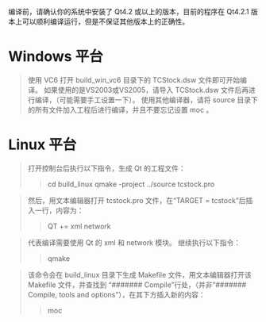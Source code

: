编译前，请确认你的系统中安装了 Qt4.2 或以上的版本，目前的程序在 Qt4.2.1 版本上可以顺利编译运行，但是不保证其他版本上的正确性。

# Windows 平台 #

> 使用 VC6 打开 build\_win\_vc6 目录下的 TCStock.dsw 文件即可开始编译。
> 如果使用的是VS2003或VS2005，请导入 TCStock.dsw 文件后再进行编译，（可能需要手工设置一下）。
> 使用其他编译器，请将 source 目录下的所有文件加入工程后进行编译，并且不要忘记设置 moc 。

# Linux 平台 #

> 打开控制台后执行以下指令，生成 Qt 的工程文件：
> > cd build\_linux
> > qmake -project ../source tcstock.pro

> 然后，用文本编辑器打开 tcstock.pro 文件，在“TARGET = tcstock”后插入一行，内容为：
> > QT += xml network

> 代表编译需要使用 Qt 的 xml 和 network 模块。
> 继续执行以下指令：
> > qmake

> 该命令会在 build\_linux 目录下生成 Makefile 文件，用文本编辑器打开该 Makefile 文件，并查找到 “####### Compile”行处，（并非“####### Compile, tools and options”），在其下方插入新的内容：
> > moc